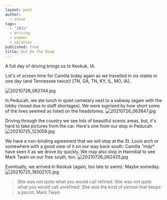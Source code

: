 ```yaml
---
layout: post
author:
  - steve
tags:
  - "2021"
  - driving
  - summer
  - vacation
published: true
title: Out On The Road
---
```

A full day of driving brings us to Keokuk, IA.

Lot's of screen time for Camilla today again as we travelled in six states in one day (and Tennessee twice)! [TN, GA, TN, KY, IL, MO, IA].  

![20210726_062744.jpg]({{site.baseurl}}/assets/media/20210726_062744.jpg)

In Peducah, we ate lunch in quiet cemetary next to a subway (again with the lobby closed due to staff shortages).  We were suprised by how short some of the lives seemed as listed on the headstones.
![20210726_062647.jpg]({{site.baseurl}}/assets/media/20210726_062647.jpg)

Driving through the country we see lots of beautiful scenic areas, but, it's hard to take pictures from the car.  Here's one from our stop in Peducah.  
![20210725_123059.jpg]({{site.baseurl}}/assets/media/20210725_123059.jpg)

We have a non-binding agreement that we will stop at the St. Louis arch or somewhere with a good view of it on our way back south.  Camilla *"*may*** have seen it as we drove by quickly. We may also stop in Hannibal to see Mark Twain on our free south, too.
![20210726_062425.jpg]({{site.baseurl}}/assets/media/20210726_062425.jpg)

Eventually, we arrived in Keokuk (again, too late to swim).  Maybe someday.  
![20210725_185021(1).jpg]({{site.baseurl}}/assets/media/20210725_185021(1).jpg)

>She was not quite what you would call refined. She was not quite what you would call unrefined. She was the kind of person that keeps a parrot.
>Mark Twain
